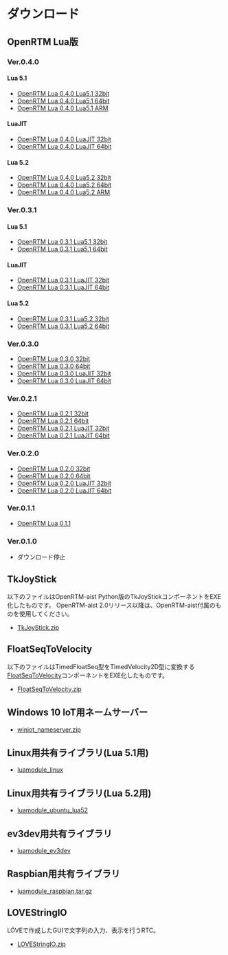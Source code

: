 # ダウンロード
## OpenRTM Lua版

### Ver.0.4.0
#### Lua 5.1
* [OpenRTM Lua 0.4.0 Lua5.1 32bit](https://github.com/Nobu19800/RTM-Lua/releases/download/v0.4.0/openrtm-lua-0.4.0-x86-lua5.1.zip)
* [OpenRTM Lua 0.4.0 Lua5.1 64bit](https://github.com/Nobu19800/RTM-Lua/releases/download/v0.4.0/openrtm-lua-0.4.0-x64-lua5.1.zip)
* [OpenRTM Lua 0.4.0 Lua5.1 ARM](https://github.com/Nobu19800/RTM-Lua/releases/download/v0.4.0/openrtm-lua-0.4.0-arm-lua5.1.zip)


#### LuaJIT
* [OpenRTM Lua 0.4.0 LuaJIT 32bit](https://github.com/Nobu19800/RTM-Lua/releases/download/v0.4.0/openrtm-lua-0.4.0-x86-LuaJIT.zip)
* [OpenRTM Lua 0.4.0 LuaJIT 64bit](https://github.com/Nobu19800/RTM-Lua/releases/download/v0.4.0/openrtm-lua-0.4.0-x64-LuaJIT.zip)

#### Lua 5.2
* [OpenRTM Lua 0.4.0 Lua5.2 32bit](https://github.com/Nobu19800/RTM-Lua/releases/download/v0.4.0/openrtm-lua-0.4.0-x86-lua5.2.zip)
* [OpenRTM Lua 0.4.0 Lua5.2 64bit](https://github.com/Nobu19800/RTM-Lua/releases/download/v0.4.0/openrtm-lua-0.4.0-x64-lua5.2.zip)
* [OpenRTM Lua 0.4.0 Lua5.2 ARM](https://github.com/Nobu19800/RTM-Lua/releases/download/v0.4.0/openrtm-lua-0.4.0-arm-lua5.2.zip)



### Ver.0.3.1
#### Lua 5.1
* [OpenRTM Lua 0.3.1 Lua5.1 32bit](https://drive.google.com/a/nobu777.net/uc?authuser=0&id=1debT3wxp3ICqGlPt99wS7u_VfnCHcekg&export=download)
* [OpenRTM Lua 0.3.1 Lua5.1 64bit](https://drive.google.com/a/nobu777.net/uc?authuser=0&id=1sHN2jW323t3ZQeCk76hue38ACsccqX-6&export=download)

#### LuaJIT
* [OpenRTM Lua 0.3.1 LuaJIT 32bit](https://drive.google.com/a/nobu777.net/uc?authuser=0&id=1VYF3MAOucnwzIQWBlmTmawqraerDVW_s&export=download)
* [OpenRTM Lua 0.3.1 LuaJIT 64bit](https://drive.google.com/a/nobu777.net/uc?authuser=0&id=1goXi2rB2HIHrEy-x05-t6oCoemNJlnsQ&export=download)

#### Lua 5.2
* [OpenRTM Lua 0.3.1 Lua5.2 32bit](https://drive.google.com/a/nobu777.net/uc?authuser=0&id=1_t5sMJpXUA-V14Ctx-odTMtLTClYPkiJ&export=download)
* [OpenRTM Lua 0.3.1 Lua5.2 64bit](https://drive.google.com/a/nobu777.net/uc?authuser=0&id=13rB140a13AASqSamBrqR7H9n7Zsd4Sna&export=download)


### Ver.0.3.0
* [OpenRTM Lua 0.3.0 32bit](https://drive.google.com/a/nobu777.net/uc?authuser=0&id=1OoMTZVibrLxtrs1O5hcRxItRYSOzjAiN&export=download)
* [OpenRTM Lua 0.3.0 64bit](https://drive.google.com/a/nobu777.net/uc?authuser=0&id=1KEg08bwgvpLG2RBMbCx7E7lgi3tat05k&export=download)
* [OpenRTM Lua 0.3.0 LuaJIT 32bit](https://drive.google.com/a/nobu777.net/uc?authuser=0&id=1LV1yHg7URo9dowy_d9w-2_bBxm4RLGil&export=download)
* [OpenRTM Lua 0.3.0 LuaJIT 64bit](https://drive.google.com/a/nobu777.net/uc?authuser=0&id=1mlBAX1swNCqv2XY9Q6_X39igGI-JbNkq&export=download)

### Ver.0.2.1
* [OpenRTM Lua 0.2.1 32bit](https://drive.google.com/a/nobu777.net/uc?authuser=0&id=1RQOpAX5YSexGWcGD0vmaOHKrb89gUQwu&export=download)
* [OpenRTM Lua 0.2.1 64bit](https://drive.google.com/a/nobu777.net/uc?authuser=0&id=1Dam2ldQSl1i_IFzmviUyvgz56W8UapbK&export=download)
* [OpenRTM Lua 0.2.1 LuaJIT 32bit](https://drive.google.com/a/nobu777.net/uc?authuser=0&id=1wZDib0A8PqQGh_Zn9lPMK1mj2BUvwjYC&export=download)
* [OpenRTM Lua 0.2.1 LuaJIT 64bit](https://drive.google.com/a/nobu777.net/uc?authuser=0&id=1UebjUeMkR4zDjrFlFXsF1zNgdr67lPp6&export=download)

### Ver.0.2.0
* [OpenRTM Lua 0.2.0 32bit](https://drive.google.com/a/nobu777.net/uc?authuser=0&id=1K3xtSL6v4ahhq0QXbUV-3bYsIjj8IxK6&export=download)
* [OpenRTM Lua 0.2.0 64bit](https://drive.google.com/a/nobu777.net/uc?authuser=0&id=1H10TDk9ZDYiLMxItEVRS4P2hbEdYp0ur&export=download)
* [OpenRTM Lua 0.2.0 LuaJIT 32bit](https://drive.google.com/a/nobu777.net/uc?authuser=0&id=1cNubNGlyD3vhOqzvIx0WQx-6T9pvWanj&export=download)
* [OpenRTM Lua 0.2.0 LuaJIT 64bit](https://drive.google.com/a/nobu777.net/uc?authuser=0&id=1DISAEiUv2y42NddGLCiA7C95Qx8-RVid&export=download)

### Ver.0.1.1
* [OpenRTM Lua 0.1.1](https://drive.google.com/a/nobu777.net/uc?authuser=0&id=1GifXYwg9fkym20ijqrYwdqPaY4Spqb--&export=download)

### Ver.0.1.0
* ダウンロード停止

## TkJoyStick
以下のファイルはOpenRTM-aist Python版のTkJoyStickコンポーネントをEXE化したものです。
OpenRTM-aist 2.0リリース以降は、OpenRTM-aist付属のものを使用してください。

* [TkJoyStick.zip](https://drive.google.com/a/nobu777.net/uc?authuser=0&id=1UtjmnDnL-bkOi2b0aqnyd8WYMrkrlui0&export=download)

## FloatSeqToVelocity
以下のファイルはTimedFloatSeq型をTimedVelocity2D型に変換する[FloatSeqToVelocity](https://github.com/Nobu19800/FloatSeqToVelocity)コンポーネントをEXE化したものです。

* [FloatSeqToVelocity.zip](https://drive.google.com/a/nobu777.net/uc?authuser=0&id=1JT590IzLDYHT-lnLp4YLO91AsQmYpExB&export=download)

## Windows 10 IoT用ネームサーバー

* [winiot_nameserver.zip](https://github.com/Nobu19800/RTM-Lua/releases/download/v0.4.0/winiot_nameserver.zip)

## Linux用共有ライブラリ(Lua 5.1用)

* [luamodule_linux](https://github.com/Nobu19800/RTM-Lua/releases/download/v0.3.1/luamodule_linux.tar.gz)

## Linux用共有ライブラリ(Lua 5.2用)

* [luamodule_ubuntu_lua52](https://github.com/Nobu19800/RTM-Lua/releases/download/v0.3.1/luamodule_ubuntu_lua52.tar.gz)

## ev3dev用共有ライブラリ

* [luamodule_ev3dev](https://github.com/Nobu19800/RTM-Lua/releases/download/v0.3.1/luamodule_ev3.tar.gz)

## Raspbian用共有ライブラリ

* [luamodule_raspbian.tar.gz](https://github.com/Nobu19800/RTM-Lua/releases/download/v0.3.1/luamodule_raspbian.tar.gz)

## LOVEStringIO
LÖVEで作成したGUIで文字列の入力、表示を行うRTC。

* [LOVEStringIO.zip](https://drive.google.com/a/nobu777.net/uc?authuser=0&id=1okGSOVfJhOEf2HxdD7LkRRiywamnNUHC&export=download)
